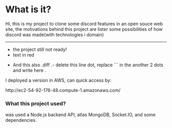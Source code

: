 <h1>What is it?</h1>
<p>Hi, this is my project to clone some discord features in an open souce web site, the motivations behind this project are lister some possibilities of how discord was made(with technologies i domain)</p>
<p></p>
<hr>

- the project still not ready!
- text in red
+ And this also
.diff
.- delete this line dot, replace ``` in the another 2 dots and write here
.
<p>I deployed a version in AWS, can quick access by:</p>
<p>http://ec2-54-92-176-48.compute-1.amazonaws.com/</p>

<h3>What this project used?</h3>
<p>was used a Node.js backend API, atlas MongoDB, Socket.IO, and some dependencies.</p>
